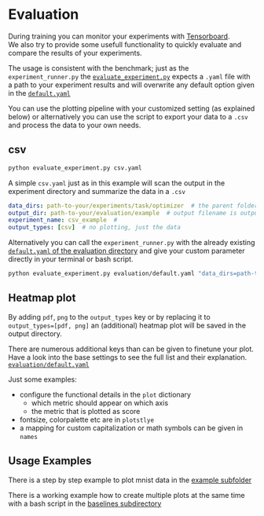 # Evaluation

During training you can monitor your experiments with [Tensorboard](https://www.tensorflow.org/tensorboard).  
We also try to provide some usefull functionality to quickly evaluate and compare the results of your experiments.

The usage is consistent with the benchmark; just as the ```experiment_runner.py``` the [```evaluate_experiment.py```](../evaluate_experiment.py) expects a ```.yaml``` file with a path to your experiment results and will overwrite any default option given in the [```default.yaml```](default.yaml)

You can use the plotting pipeline with your customized setting (as explained below) or alternatively you can use the script to export your data to a ```.csv``` and process the data to your own needs.

## csv

```bash
python evaluate_experiment.py csv.yaml
```

A simple ```csv.yaml``` just as in this example will scan the output in the experiment directory and summarize the data in a `.csv`

```yaml
data_dirs: path-to-your/experiments/task/optimizer  # the parent folder of the trials
output_dir: path-to-your/evaluation/example  # output filename is output_dir / experiment_name
experiment_name: csv_example  # 
output_types: [csv]  # no plotting, just the data
```

Alternatively you can call the `experiment_runner.py` with the already existing [`default.yaml` of the evaluation directory](default.yaml) and give your custom parameter directly in your terminal or bash script.

```bash
python evaluate_experiment.py evaluation/default.yaml "data_dirs=path-to-your/experiments/task/optimizer" "output_dir=path-to-your/evaluation/example" "experiment_name=csv_example" "output_types=[csv]"
```

## Heatmap plot

By adding ```pdf```, ```png``` to the ```output_types``` key or by replacing it to ```output_types=[pdf, png]``` an (additional) heatmap plot will be saved in the output directory.

There are numerous additional keys than can be given to finetune your plot.  
Have a look into the base settings to see the full list and their explanation.
[```evaluation/default.yaml```](default.yaml)

Just some examples:

- configure the functional details in the `plot` dictionary
    - which metric should appear on which axis
    - the metric that is plotted as score
- fontsize, colorpalette etc are in `plotstlye`
- a mapping for custom capitalization or math symbols can be given in `names`


## Usage Examples

There is a step by step example to plot mnist data in the [example subfolder](example/README.md)

There is a working example how to create multiple plots at the same time with a bash script in the [baselines subdirectory](./baselines)

